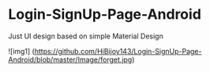 # Login-SignUp-Page-Android
Just UI design based on simple Material Design

![img1] (https://github.com/HiBijoy143/Login-SignUp-Page-Android/blob/master/Image/forget.jpg)
